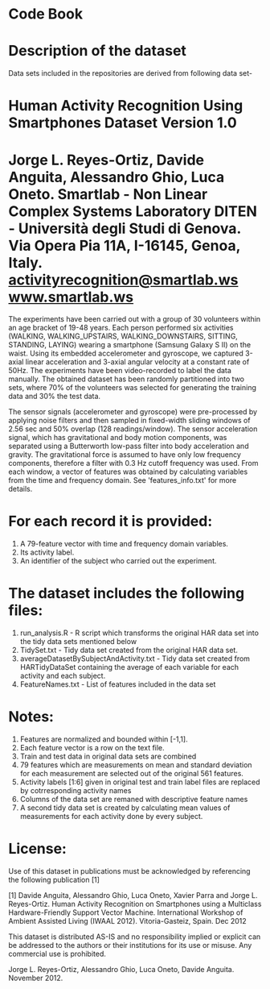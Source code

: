 # Code Book
# Description of the dataset
Data sets included in the repositories are derived from following data set-
 # Human Activity Recognition Using Smartphones Dataset Version 1.0
# Jorge L. Reyes-Ortiz, Davide Anguita, Alessandro Ghio, Luca Oneto. Smartlab - Non Linear Complex Systems Laboratory DITEN - Università degli Studi di Genova. Via Opera Pia 11A, I-16145, Genoa, Italy. activityrecognition@smartlab.ws www.smartlab.ws
The experiments have been carried out with a group of 30 volunteers within an age bracket of 19-48 years. Each person performed six activities (WALKING, WALKING_UPSTAIRS, WALKING_DOWNSTAIRS, SITTING, STANDING, LAYING) wearing a smartphone (Samsung Galaxy S II) on the waist. Using its embedded accelerometer and gyroscope, we captured 3-axial linear acceleration and 3-axial angular velocity at a constant rate of 50Hz. The experiments have been video-recorded to label the data manually. The obtained dataset has been randomly partitioned into two sets, where 70% of the volunteers was selected for generating the training data and 30% the test data.

The sensor signals (accelerometer and gyroscope) were pre-processed by applying noise filters and then sampled in fixed-width sliding windows of 2.56 sec and 50% overlap (128 readings/window). The sensor acceleration signal, which has gravitational and body motion components, was separated using a Butterworth low-pass filter into body acceleration and gravity. The gravitational force is assumed to have only low frequency components, therefore a filter with 0.3 Hz cutoff frequency was used. From each window, a vector of features was obtained by calculating variables from the time and frequency domain. See 'features_info.txt' for more details.
# For each record it is provided:
1. A 79-feature vector with time and frequency domain variables.
2. Its activity label.
3. An identifier of the subject who carried out the experiment.
# The dataset includes the following files:
1. run_analysis.R - R script which transforms the original HAR data set into the tidy data sets mentioned below
2. TidySet.txt - Tidy data set created from the original HAR data set.
3. averageDatasetBySubjectAndActivity.txt - Tidy data set created from HARTidyDataSet containing the average of each variable for each activity and each subject.
4. FeatureNames.txt - List of features included in the data set
# Notes:
1. Features are normalized and bounded within [-1,1].
2. Each feature vector is a row on the text file.
3. Train and test data in original data sets are combined
4. 79 features which are measurements on mean and standard deviation for each measurement are selected out of the original 561 features.
5. Activity labels [1:6] given in original test and train label files are replaced by cotrresponding activity names
6. Columns of the data set are remaned with descriptive feature names
7. A second tidy data set is created by calculating mean values of measurements for each activity done by every subject.
# License:
Use of this dataset in publications must be acknowledged by referencing the following publication [1]

[1] Davide Anguita, Alessandro Ghio, Luca Oneto, Xavier Parra and Jorge L. Reyes-Ortiz. Human Activity Recognition on Smartphones using a Multiclass Hardware-Friendly Support Vector Machine. International Workshop of Ambient Assisted Living (IWAAL 2012). Vitoria-Gasteiz, Spain. Dec 2012

This dataset is distributed AS-IS and no responsibility implied or explicit can be addressed to the authors or their institutions for its use or misuse. Any commercial use is prohibited.

Jorge L. Reyes-Ortiz, Alessandro Ghio, Luca Oneto, Davide Anguita. November 2012.
